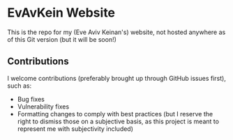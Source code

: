 # EvAvKein Website
This is the repo for my (Eve Aviv Keinan's) website, not hosted anywhere as of this Git version (but it will be soon!)

## Contributions
I welcome contributions (preferably brought up through GitHub issues first), such as:  
- Bug fixes
- Vulnerability fixes
- Formatting changes to comply with best practices (but I reserve the right to dismiss those on a subjective basis, as this project is meant to represent me with subjectivity included)
